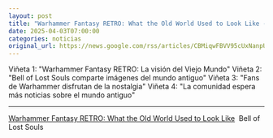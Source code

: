 ```yaml
---
layout: post
title: "Warhammer Fantasy RETRO: What the Old World Used to Look Like - Bell of Lost Souls"
date: 2025-04-03T07:00:00
categories: noticias
original_url: https://news.google.com/rss/articles/CBMiqwFBVV95cUxNanpUWUR0MUxjMUNjMFowWHVOcjRiQkJIYnJZZ0hDczkzN194SVdMY0FqZXRYOE5LOE9VZTYzMjBCallPd1J5ZkF3LXBjUXdnTnVQaTUtUWFhMms5ZG5UTk5KbHhwSDBTeWo1TGZzUVdMSTEzV0NEVnN3QUFsOHB1TWRzd2llSFJjdWlmZWxSVzJPaTBSUTFRS1FLYVNEd1pYbGVmVGdIYmcxS2M?oc=5
---
```



Viñeta 1: "Warhammer Fantasy RETRO: La visión del Viejo Mundo"
Viñeta 2: "Bell of Lost Souls comparte imágenes del mundo antiguo"
Viñeta 3: "Fans de Warhammer disfrutan de la nostalgia"
Viñeta 4: "La comunidad espera más noticias sobre el mundo antiguo"


---


[Warhammer Fantasy RETRO: What the Old World Used to Look Like](https://news.google.com/rss/articles/CBMiqwFBVV95cUxNanpUWUR0MUxjMUNjMFowWHVOcjRiQkJIYnJZZ0hDczkzN194SVdMY0FqZXRYOE5LOE9VZTYzMjBCallPd1J5ZkF3LXBjUXdnTnVQaTUtUWFhMms5ZG5UTk5KbHhwSDBTeWo1TGZzUVdMSTEzV0NEVnN3QUFsOHB1TWRzd2llSFJjdWlmZWxSVzJPaTBSUTFRS1FLYVNEd1pYbGVmVGdIYmcxS2M?oc=5)  Bell of Lost Souls